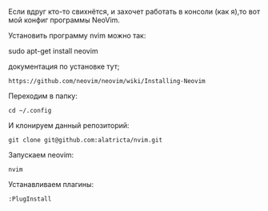 Если вдруг кто-то свихнётся, и захочет работать в консоли (как я),то вот мой конфиг программы NeoVim.

Установить программу nvim можно так:

sudo apt-get install neovim

документация по установке тут;

    https://github.com/neovim/neovim/wiki/Installing-Neovim

Переходим в папку:

    cd ~/.config

И клонируем данный репозиторий:

    git clone git@github.com:alatricta/nvim.git

Запускаем neovim:

    nvim

Устанавливаем плагины:

    :PlugInstall
